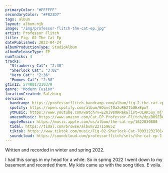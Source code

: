 ```yaml
---
primaryColor: "#FFFFFF"
secondaryColor: "#F823D7"
tags: album
layout: album.njk
image: "/img/professor-flitch-the-cat-ep.jpg"
artist: Professor Flitch
title: Fig. 02 The Cat Ep
datePublished: 2022-04-24
albumProductionType: StudioAlbum
albumReleaseType: EP
numTracks: 4
tracks:
  "Strawberry Cat": "2:38"
  "Sherlock Cat": "3:02"
  "Hero Cat": "2:36"
  "Pommes Cat": "2:58"
gtin12: 5740017210379
genre: "Modern Fusion"
locationCreated: Salzburg
services:
  bandcamp: https://professorflitch.bandcamp.com/album/fig-2-the-cat-ep
  spotify: https://open.spotify.com/album/6QovsTQa2oR62TbUExEpw7
  ytMusic: https://www.youtube.com/watch?v=E28I9smRRek&list=OLAK5uy_mjtxtZplmtUyBH2ir8kikgH9tzjn7e7f8
  amazonMusic: https://www.amazon.com/Cat-EP-Professor-Flitch/dp/B09ZBGJX14
  appleMusic: https://music.apple.com/us/album/the-cat-ep/1622030880
  tidal: https://tidal.com/browse/album/227159652
  tiktok: https://www.tiktok.com/music/Fig-02-Sherlock-Cat-7093123270148360193
  soundcloud: https://soundcloud.com/professorflitch/sets/the-cat-ep-1
---
```


Written and recorded in winter and spring 2022.

I had this songs in my head for a while. So in spring 2022 I went down to my basement and recorded them. My kids came up with the song titles. E voila.